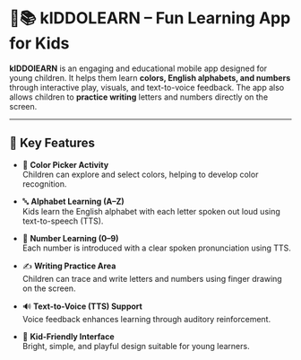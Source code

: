 # 🎨📚 kIDDOLEARN – Fun Learning App for Kids

**kIDDOlEARN** is an engaging and educational mobile app designed for young children. It helps them learn **colors, English alphabets, and numbers** through interactive play, visuals, and text-to-voice feedback. The app also allows children to **practice writing** letters and numbers directly on the screen.

---

## 🌟 Key Features

- 🎨 **Color Picker Activity**  
  Children can explore and select colors, helping to develop color recognition.

- 🔤 **Alphabet Learning (A–Z)**  
  Kids learn the English alphabet with each letter spoken out loud using text-to-speech (TTS).

- 🔢 **Number Learning (0–9)**  
  Each number is introduced with a clear spoken pronunciation using TTS.

- ✍️ **Writing Practice Area**  
  Children can trace and write letters and numbers using finger drawing on the screen.

- 🔊 **Text-to-Voice (TTS) Support**  
  Voice feedback enhances learning through auditory reinforcement.

- 🎈 **Kid-Friendly Interface**  
  Bright, simple, and playful design suitable for young learners.

